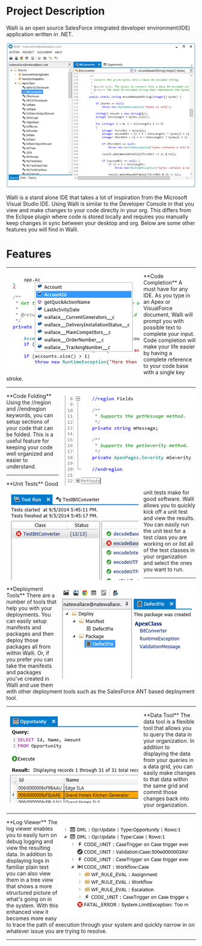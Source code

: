 # Project Description
Walli is an open source SalesForce integrated developer environment(IDE) application written in .NET.

![](docs/Home_App.png)

Walli is a stand alone IDE that takes a lot of inspiration from the Microsoft Visual Studio IDE.  Using Walli is similar to the Developer Console in that you view and make changes to your code directly in your org.  This differs from the Eclipse plugin where code is stored locally and requires you manually keep changes in sync between your desktop and org.  Below are some other features you will find in Walli.

# Features
----
<img align="left" src="docs/Home_CodeCompletion.png">  
**Code Completion**  
A must have for any IDE.  As you type in an Apex or VisualForce document, Walli will prompt you with possible text to complete your input.  Code completion will make your life easier by having a complete reference to your code base with a single key stroke.

----
<img align="right" src="docs/Home_CodeFold.png">  
**Code Folding**  
Using the //region and //endregion keywords, you can setup sections of your code that can be folded.  This is a useful feature for keeping your code well organized and easier to understand.

----
<img align="left" src="docs/Home_UnitTests.png">  
**Unit Tests**  
Good unit tests make for good software. Walli allows you to quickly kick off a unit test and view the results. You can easily run the unit test for a test class you are working on or list all of the test classes in your organization and select the ones you want to run.

----
<img align="right" src="docs/Home_DeployTool.png">  
**Deployment Tools**  
There are a number of tools that help you with your deployments.  You can easily setup manifests and packages and then deploy those packages all from within Walli.  Or, if you prefer you can take the manifests and packages you've created in Walli and use them with other deployment tools such as the SalesForce ANT based deployment tool.

----
<img align="left" src="docs/Home_Query.png">  
**Data Tool**  
The data tool is a flexible tool that allows you to query the data in your organization.  In addition to displaying the data from your queries in a data grid, you can easily make changes to that data within the same grid and commit those changes back into your organization.

----
<img align="right" src="docs/Home_LogViewer.png">  
**Log Viewer**  
The log viewer enables you to easily turn on debug logging and view the resulting data.  In addition to displaying logs in familiar plain text you can also view them in a tree view that shows a more structured picture of what's going on in the system.  With this enhanced view it becomes more easy to trace the path of execution through your system and quickly narrow in on whatever issue you are trying to resolve.

----